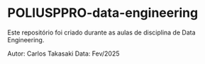 # POLIUSPPRO-data-engineering

Este repositório foi criado durante as aulas de disciplina de Data Engineering.

Autor: Carlos Takasaki
Data: Fev/2025